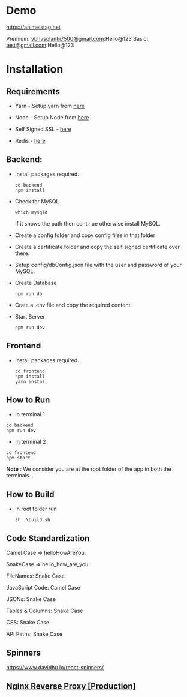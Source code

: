 # Demo

https://animeistag.net 

Premium: vbhvsolanki7500@gmail.com:Hello@123
Basic: test@gmail.com:Hello@123

# Installation

## Requirements

* Yarn - Setup yarn from [here](https://classic.yarnpkg.com/en/docs/install/#windows-stable)

* Node - Setup Node from [here](https://docs.npmjs.com/downloading-and-installing-node-js-and-npm)

* Self Signed SSL - [here](https://zeropointdevelopment.com/how-to-get-https-working-in-windows-10-localhost-dev-environment/)

* Redis - [here](https://linuxize.com/post/how-to-install-and-configure-redis-on-ubuntu-18-04/)

## Backend:
* Install packages required.

    ```
    cd backend
    npm install
    ```
* Check for MySQL
    ```
    which mysqld
    ```
    If it shows the path then continue otherwise install MySQL.
* Create a config folder and copy config files in that folder

* Create a certificate folder and copy the self signed certificate over there.

* Setup config/dbConfig.json file with the user and password of your MySQL.

* Create Database
    ```
    npm run db
    ```

* Crate a .env file and copy the required content.
* Start Server
    ```
    npm run dev
    ```

## Frontend
* Install packages required.
    ```
    cd frontend
    npm install
    yarn install
    ```

## How to Run
* In terminal 1
```
cd backend
npm run dev
```
* In terminal 2
```
cd frontend
npm start
```
<strong>Note</strong> : We consider you are at the root folder of the app in both the terminals.


## How to Build
* In root folder run
    ```
    sh .\build.sh
    ```


## Code Standardization

Camel Case => helloHowAreYou.

SnakeCase => hello_how_are_you.


FileNames: Snake Case

JavaScript Code: Camel Case

JSONs: Snake Case

Tables & Columns: Snake Case

CSS: Snake Case

API Paths: Snake Case

## Spinners
https://www.davidhu.io/react-spinners/

## [Nginx Reverse Proxy [Production]](https://gist.github.com/basharovV/e25989cc918f0b21ded26c8bf3be8400)

